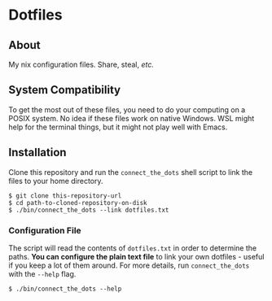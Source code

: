 # Dotfiles

## About
My nix configuration files. Share, steal, _etc._

## System Compatibility
To get the most out of these files, you need to do your computing on a
POSIX system. No idea if these files work on native Windows. WSL might
help for the terminal things, but it might not play well with Emacs.

## Installation
Clone this repository and run the `connect_the_dots` shell script to
link the files to your home directory.

``` shell
$ git clone this-repository-url
$ cd path-to-cloned-repository-on-disk
$ ./bin/connect_the_dots --link dotfiles.txt
```

### Configuration File
The script will read the contents of `dotfiles.txt` in order to
determine the paths. __You can configure the plain text file__ to link
your own dotfiles - useful if you keep a lot of them around. For more
details, run `connect_the_dots` with the `--help` flag.

``` shell
$ ./bin/connect_the_dots --help
```
